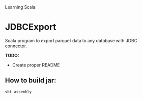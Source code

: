 Learning Scala

# JDBCExport
Scala program to export parquet data to any database with JDBC connector.

**TODO:**
- Create proper README

## How to build jar:

`sbt assembly`
